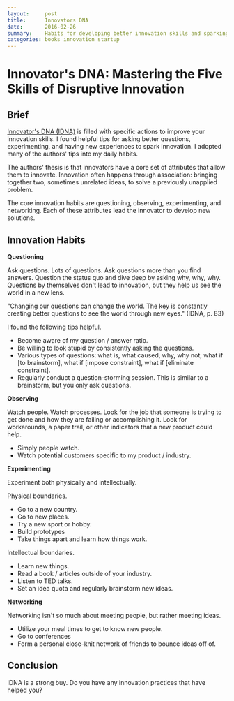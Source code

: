 ```yaml
---
layout:     post
title:      Innovators DNA
date:       2016-02-26
summary:    Habits for developing better innovation skills and sparking new ideas. 
categories: books innovation startup
---
```


# Innovator's DNA: Mastering the Five Skills of Disruptive Innovation

## Brief

[Innovator's DNA (IDNA)](http://www.amazon.com/The-Innovators-DNA-Mastering-Disruptive/dp/1491513896) is filled with specific actions to improve your innovation skills. I found helpful tips for 
asking better questions, experimenting, and having new experiences to spark innovation. I adopted many of the authors' 
tips into my daily habits. 

The authors' thesis is that innovators have a core set of attributes that allow them to innovate. 
Innovation often happens through association: bringing together two, sometimes unrelated ideas, to solve
a previously unapplied problem. 

The core innovation habits are questioning, observing, experimenting, and networking. Each of these 
attributes lead the innovator to develop new solutions.

## Innovation Habits

**Questioning**

Ask questions. Lots of questions. Ask questions more than you find answers. Question the status quo 
and dive deep by asking why, why, why. Questions by themselves don't lead to innovation, but they help
us see the world in a new lens. 

"Changing our questions can change the world. The key is constantly creating better questions to see the world 
through new eyes." (IDNA, p. 83)

I found the following tips helpful. 

* Become aware of my question / answer ratio. 
* Be willing to look stupid by consistently asking the questions. 
* Various types of questions: what is, what caused, why, why not, what if [to brainstorm], what if [impose constraint], what if [eliminate constraint].
* Regularly conduct a question-storming session. This is similar to a brainstorm, but you only ask questions. 

**Observing**

Watch people. Watch processes. Look for the job that someone is trying to get done and how they 
are failing or accomplishing it. Look for workarounds, a paper trail, or other indicators that 
a new product could help. 

* Simply people watch. 
* Watch potential customers specific to my product / industry. 

**Experimenting**

Experiment both physically and intellectually. 

Physical boundaries.

* Go to a new country.
* Go to new places. 
* Try a new sport or hobby. 
* Build prototypes
* Take things apart and learn how things work. 

Intellectual boundaries. 

* Learn new things. 
* Read a book / articles outside of your industry. 
* Listen to TED talks. 
* Set an idea quota and regularly brainstorm new ideas. 


**Networking**

Networking isn't so much about meeting people, but rather meeting ideas. 

* Utilize your meal times to get to know new people. 
* Go to conferences
* Form a personal close-knit network of friends to bounce ideas off of. 

## Conclusion

IDNA is a strong buy. Do you have any innovation practices that have helped you? 
